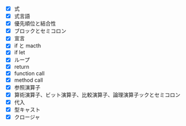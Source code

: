 - [x] 式
- [x] 式言語 
- [x] 優先順位と結合性 
- [x] ブロックとセミコロン
- [x] 宣言
- [x] if と macth
- [x] if let
- [x] ループ
- [x] return
- [x] function call
- [x] method call
- [x] 参照演算子
- [x] 算術演算子、ビット演算子、比較演算子、論理演算子ックとセミコロン
- [x] 代入
- [x] 型キャスト
- [x] クロージャ
